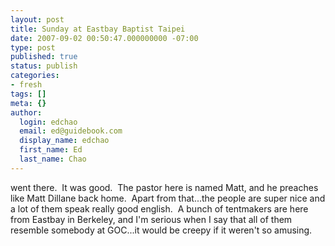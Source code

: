 ```yaml
---
layout: post
title: Sunday at Eastbay Baptist Taipei
date: 2007-09-02 00:50:47.000000000 -07:00
type: post
published: true
status: publish
categories:
- fresh
tags: []
meta: {}
author:
  login: edchao
  email: ed@guidebook.com
  display_name: edchao
  first_name: Ed
  last_name: Chao
---
```

<p>went there.  It was good.  The pastor here is named Matt, and he preaches like Matt Dillane back home.  Apart from that...the people are super nice and a lot of them speak really good english.  A bunch of tentmakers are here from Eastbay in Berkeley, and I'm serious when I say that all of them resemble somebody at GOC...it would be creepy if it weren't so amusing.</p>
